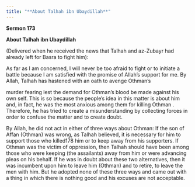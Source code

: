 ```yaml
---
title: "**About Talhah ibn Ubaydillah**" 
---
```

**Sermon 173**

**About Talhah ibn Ubaydillah**

\(Delivered when he received the news that Talhah and az\-Zubayr had already left for Basra to fight him\):

As far as I am concerned, I will never be too afraid to fight or to initiate a battle because I am satisfied with the promise of Allah’s support for me\. By Allah, Talhah has hastened with an oath to avenge Othman’s

<a id="page606"></a>murder fearing lest the demand for Othman’s blood be made against his own self\. This is so because the people’s idea in this matter is about him and, in fact, he was the most anxious among them for killing Othman \. Therefore, he has tried to create a misunderstanding by collecting forces in order to confuse the matter and to create doubt\.

By Allah, he did not act in either of three ways about Othman: If the son of Affan \(Othman\) was wrong, as Talhah believed, it is necessary for him to support those who killed178 him or to keep away from his supporters\. If Othman was the victim of oppression, then Talhah should have been among those who were keeping \(the assailants\) away from him or were advancing pleas on his behalf\. If he was in doubt about these two alternatives, then it was incumbent upon him to leave him \(Othman\) and to retire, to leave the men with him\. But he adopted none of these three ways and came out with a thing in which there is nothing good and his excuses are not acceptable\.

